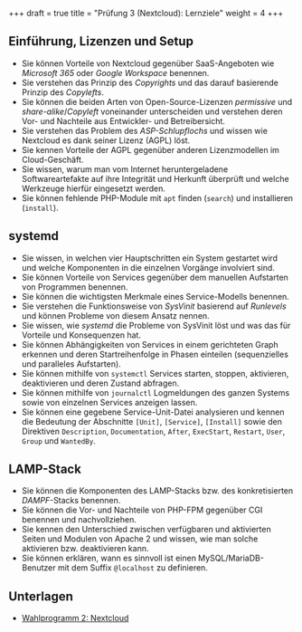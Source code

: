 +++
draft = true
title = "Prüfung 3 (Nextcloud): Lernziele"
weight = 4
+++

## Einführung, Lizenzen und Setup

- Sie können Vorteile von Nextcloud gegenüber SaaS-Angeboten wie _Microsoft 365_
  oder _Google Workspace_ benennen.
- Sie verstehen das Prinzip des _Copyrights_ und das darauf basierende Prinzip
  des _Copylefts_.
- Sie können die beiden Arten von Open-Source-Lizenzen _permissive_ und
  _share-alike_/_Copyleft_ voneinander unterscheiden und verstehen deren Vor-
  und Nachteile aus Entwickler- und Betreibersicht.
- Sie verstehen das Problem des _ASP-Schlupflochs_ und wissen wie Nextcloud es
  dank seiner Lizenz (AGPL) löst.
- Sie kennen Vorteile der AGPL gegenüber anderen Lizenzmodellen im
  Cloud-Geschäft.
- Sie wissen, warum man vom Internet heruntergeladene Softwareartefakte auf
  ihre Integrität und Herkunft überprüft und welche Werkzeuge hierfür eingesetzt
  werden.
- Sie können fehlende PHP-Module mit `apt` finden (`search`) und installieren
  (`install`).

## systemd

- Sie wissen, in welchen vier Hauptschritten ein System gestartet wird und
  welche Komponenten in die einzelnen Vorgänge involviert sind.
- Sie können Vorteile von Services gegenüber dem manuellen Aufstarten von
  Programmen benennen.
- Sie können die wichtigsten Merkmale eines Service-Modells benennen.
- Sie verstehen die Funktionsweise von _SysVinit_ basierend auf _Runlevels_ und
  können Probleme von diesem Ansatz nennen.
- Sie wissen, wie _systemd_ die Probleme von SysVinit löst und was das für
  Vorteile und Konsequenzen hat.
- Sie können Abhängigkeiten von Services in einem gerichteten Graph erkennen und
  deren Startreihenfolge in Phasen einteilen (sequenzielles und paralleles
  Aufstarten).
- Sie können mithilfe von `systemctl` Services starten, stoppen, aktivieren,
  deaktivieren und deren Zustand abfragen.
- Sie können mithilfe von `journalctl` Logmeldungen des ganzen Systems sowie von
  einzelnen Services anzeigen lassen.
- Sie können eine gegebene Service-Unit-Datei analysieren und kennen die
  Bedeutung der Abschnitte `[Unit]`, `[Service]`, `[Install]` sowie den
  Direktiven `Description`, `Documentation`, `After`, `ExecStart`, `Restart`,
  `User`, `Group` und `WantedBy`.

## LAMP-Stack

- Sie können die Komponenten des LAMP-Stacks bzw. des konkretisierten
  _DAMPF_-Stacks benennen.
- Sie können die Vor- und Nachteile von PHP-FPM gegenüber CGI benennen und
  nachvollziehen.
- Sie kennen den Unterschied zwischen verfügbaren und aktivierten Seiten und
  Modulen von Apache 2 und wissen, wie man solche aktivieren bzw. deaktivieren
  kann.
- Sie können erklären, wann es sinnvoll ist einen MySQL/MariaDB-Benutzer mit dem
  Suffix `@localhost` zu definieren.

## Unterlagen

- [Wahlprogramm 2: Nextcloud](/wp2-nextcloud)